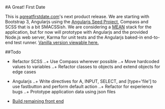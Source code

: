 #A Great! First Date

This is [agreatfirstdate.com](https://agreatfirstdate.com/)'s next product release. We are starting with Bootstrap 3, Angularjs using the [Angularjs Seed Project](https://github.com/angular/angular-seed/), Compass and SCSS that is a bit SMACSSish. We are considering a [MEAN](http://mean.io/) stack for the application, but for now will prototype with Angularjs and the provided Node.js web server, Karma for unit tests and the Angularjs baked-in end-to-end test runner. [Vanilla version viewable here.](http://www.agreatfirstdate.com.php53-5.dfw1-2.websitetestlink.com/)

##Todo

+ Refactor SCSS
..+ Use Compass wherever possible
..+ Move hardcoded values to variables
..+ Refactor classes to objects and extend objects for edge cases

+ Angularjs
..+ Write directives for A, INPUT, SELECT, and [type='file'] to use fastbutton and perform default action
..+ Refactor for experience bugs
..+ Prototype application data using json files

+ [Build remaining front end](http://goo.gl/IeSVI6)